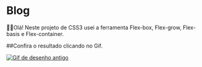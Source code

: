 # Blog

🤠🤠Olá! Neste projeto de CSS3 usei a ferramenta Flex-box, Flex-grow, Flex-basis e Flex-container. 

##Confira o resultado clicando no Gif.

<a href="https://mariocarvalho001.github.io/Projeto-de-CSS3-Flexbox./" target="_blank" ><img src="https://thumbs.gfycat.com/SmallVillainousDavidstiger-size_restricted.gif" alt="Gif de desenho antigo"></a>
